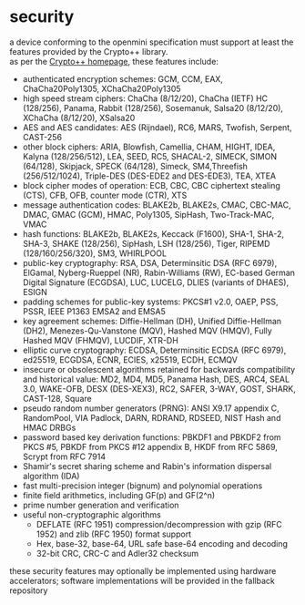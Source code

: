 # security

a device conforming to the openmini specification must support at least the features provided by the Crypto++ library.  
as per the [Crypto++ homepage](https://www.cryptopp.com), these features include:

- authenticated encryption schemes: GCM, CCM, EAX, ChaCha20Poly1305, XChaCha20Poly1305
- high speed stream ciphers: ChaCha (8/12/20), ChaCha (IETF) HC (128/256), Panama, Rabbit (128/256), Sosemanuk, Salsa20 (8/12/20), XChaCha (8/12/20), XSalsa20
- AES and AES candidates: AES (Rijndael), RC6, MARS, Twofish, Serpent, CAST-256
- other block ciphers: ARIA, Blowfish, Camellia, CHAM, HIGHT, IDEA, Kalyna (128/256/512), LEA, SEED, RC5, SHACAL-2, SIMECK, SIMON (64/128), Skipjack, SPECK (64/128), Simeck, SM4,Threefish (256/512/1024), Triple-DES (DES-EDE2 and DES-EDE3), TEA, XTEA
- block cipher modes of operation: ECB, CBC, CBC ciphertext stealing (CTS), CFB, OFB, counter mode (CTR), XTS
- message authentication codes: BLAKE2b, BLAKE2s, CMAC, CBC-MAC, DMAC, GMAC (GCM), HMAC, Poly1305, SipHash, Two-Track-MAC, VMAC
- hash functions: BLAKE2b, BLAKE2s, Keccack (F1600), SHA-1, SHA-2, SHA-3, SHAKE (128/256), SipHash, LSH (128/256), Tiger, RIPEMD (128/160/256/320), SM3, WHIRLPOOL
- public-key cryptography: RSA, DSA, Determinsitic DSA (RFC 6979), ElGamal, Nyberg-Rueppel (NR), Rabin-Williams (RW), EC-based German Digital Signature (ECGDSA), LUC, LUCELG, DLIES (variants of DHAES), ESIGN
- padding schemes for public-key systems: PKCS#1 v2.0, OAEP, PSS, PSSR, IEEE P1363 EMSA2 and EMSA5
- key agreement schemes: Diffie-Hellman (DH), Unified Diffie-Hellman (DH2), Menezes-Qu-Vanstone (MQV), Hashed MQV (HMQV), Fully Hashed MQV (FHMQV), LUCDIF, XTR-DH
- elliptic curve cryptography: ECDSA, Determinsitic ECDSA (RFC 6979), ed25519, ECGDSA, ECNR, ECIES, x25519, ECDH, ECMQV
- insecure or obsolescent algorithms retained for backwards compatibility and historical value: MD2, MD4, MD5, Panama Hash, DES, ARC4, SEAL 3.0, WAKE-OFB, DESX (DES-XEX3), RC2, SAFER, 3-WAY, GOST, SHARK, CAST-128, Square
- pseudo random number generators (PRNG): ANSI X9.17 appendix C, RandomPool, VIA Padlock, DARN, RDRAND, RDSEED, NIST Hash and HMAC DRBGs
- password based key derivation functions: PBKDF1 and PBKDF2 from PKCS #5, PBKDF from PKCS #12 appendix B, HKDF from RFC 5869, Scrypt from RFC 7914
- Shamir's secret sharing scheme and Rabin's information dispersal algorithm (IDA)
- fast multi-precision integer (bignum) and polynomial operations
- finite field arithmetics, including GF(p) and GF(2^n)
- prime number generation and verification
- useful non-cryptographic algorithms
	- DEFLATE (RFC 1951) compression/decompression with gzip (RFC 1952) and zlib (RFC 1950) format support
    - Hex, base-32, base-64, URL safe base-64 encoding and decoding
    - 32-bit CRC, CRC-C and Adler32 checksum

these security features may optionally be implemented using hardware accelerators; software implementations will be provided in the fallback repository
